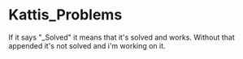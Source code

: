 # Kattis_Problems

If it says "_Solved" it means that it's solved and works.
Without that appended it's not solved and i'm working on it.
